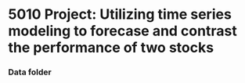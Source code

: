 # 5010 Project: Utilizing time series modeling to forecase and contrast the performance of two stocks 
### Data folder



